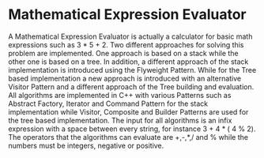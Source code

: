 Mathematical Expression Evaluator
============================



A Mathematical Expression Evaluator is actually a calculator for basic math expressions such as 3 * 5 + 2. Two different approaches for solving this problem are implemented. One approach is based on a stack while the other one is based on a tree. In addition, a different approach of the stack implementation is introduced using the Flyweight Pattern. While for the Tree based implementation a new approach is introduced with an alternative Visitor Pattern and a different approach of the Tree building and evaluation. All algorithms are implemented in C++ with various Patterns such as Abstract Factory, Iterator and Command Pattern for the stack implementation while Visitor, Composite and Builder Patterns are used for the tree based implementation. The input for all algorithms is an infix expression with a space between every string, for instance 3 + 4 * ( 4 % 2). The operators that the algorithms can evaluate are +,-,*,/ and % while the numbers must be integers, negative or positive.










